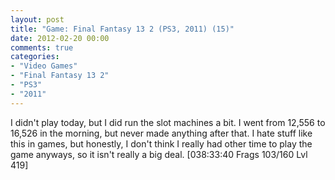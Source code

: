 ```yaml
---
layout: post
title: "Game: Final Fantasy 13 2 (PS3, 2011) (15)"
date: 2012-02-20 00:00
comments: true
categories:
- "Video Games"
- "Final Fantasy 13 2"
- "PS3"
- "2011"
---
```


I didn't play today, but I did run the slot machines a bit. I went
from 12,556 to 16,526 in the morning, but never made anything
after that. I hate stuff like this in games, but honestly, I don't
think I really had other time to play the game anyways, so it
isn't really a big deal. [038:33:40 Frags 103/160 Lvl 419]
